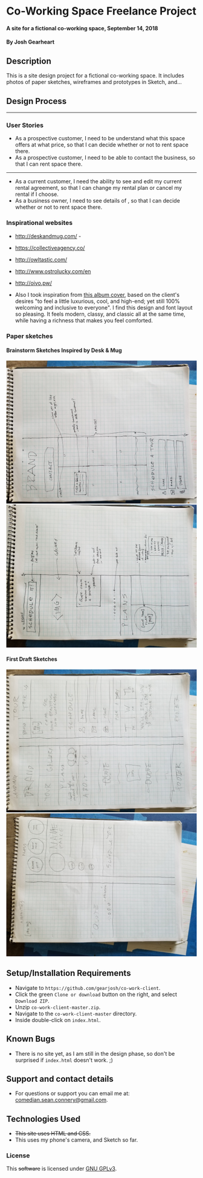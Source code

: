 # Co-Working Space Freelance Project

#### A site for a fictional co-working space, September 14, 2018

#### By Josh Gearheart

## Description
This is a site design project for a fictional co-working space.  It includes photos of paper sketches, wireframes and prototypes in Sketch, and...

## Design Process

****

### User Stories

- As a prospective customer,
  I need to be understand what this space offers at what price,
  so that I can decide whether or not to rent space there.
- As a prospective customer,
  I need to be able to contact the business,
  so that I can rent space there.
****
- As a current customer,
  I need the ability to see and edit my current rental agreement,
  so that I can change my rental plan or cancel my rental if I choose.
- As a business owner,
  I need to see details of ,
  so that I can decide whether or not to rent space there.

### Inspirational websites

- http://deskandmug.com/ -
- https://collectiveagency.co/
- http://owltastic.com/
- http://www.ostrolucky.com/en
- http://oivo.pw/

- Also I took inspiration from [this album cover](img/bama.jpg), based on the client's desires "to feel a little luxurious, cool, and high-end; yet still 100% welcoming and inclusive to everyone".  I find this design and font layout so pleasing.  It feels modern, classy, and classic all at the same time, while having a richness that makes you feel comforted.

### Paper sketches

#### Brainstorm Sketches Inspired by Desk & Mug

![pre sketch 1](img/pre1.jpg)
![pre sketch 2](img/pre2.jpg)

#### First Draft Sketches

![sketch 1](img/draft1.jpg)
![sketch 2](img/draft2.jpg)

## Setup/Installation Requirements
- Navigate to `https://github.com/gearjosh/co-work-client`.
- Click the green `Clone or download` button on the right, and select `Download ZIP`.
- Unzip `co-work-client-master.zip`.
- Navigate to the `co-work-client-master` directory.
- Inside  double-click on `index.html`.

## Known Bugs
- There is no site yet, as I am still in the design phase, so don't be surprised if `index.html` doesn't work. ;)

## Support and contact details
- For questions or support you can email me at: comedian.sean.connery@gmail.com.

## Technologies Used
- ~~This site uses HTML and CSS.~~
- This uses my phone's camera, and Sketch so far.

### License
This ~~software~~ is licensed under [GNU GPLv3](LICENSE.txt).
